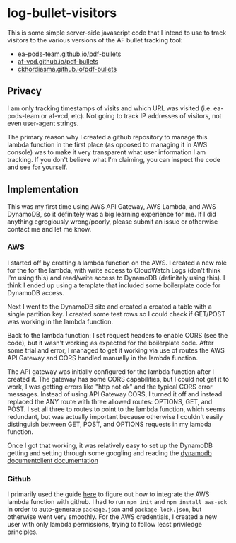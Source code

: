 # log-bullet-visitors

This is some simple server-side javascript code that I intend to use to track visitors to the various versions of the AF bullet tracking tool: 
- [ea-pods-team.github.io/pdf-bullets](https://ea-pods-team.github.io/pdf-bullets)
- [af-vcd.github.io/pdf-bullets](https://af-vcd.github.io/pdf-bullets)
- [ckhordiasma.github.io/pdf-bullets](https://ckhordiasma.github.io/pdf-bullets)

## Privacy
 
I am only tracking timestamps of visits and which URL was visited (i.e. ea-pods-team or af-vcd, etc). Not going to track IP addresses of visitors, not even user-agent strings. 
 
 The primary reason why I created a github repository to manage this
 lambda function in the first place (as opposed to managing it in AWS console) was to make it very
 transparent what user information I am tracking. If you don't believe what I'm claiming, you can inspect the code and see for yourself.

## Implementation

This was my first time using AWS API Gateway, AWS Lambda, and AWS DynamoDB, so it definitely was a big learning experience for me. If I did anything egregiously wrong/poorly, 
please submit an issue or otherwise contact me and let me know.

### AWS

I started off by creating a lambda function on the AWS. I created a new role for the for the lambda, with write access to CloudWatch Logs (don't think I'm using this) 
and read/write access to DynamoDB (definitely using this). I think I ended up using a template that included some boilerplate code for DynamoDB access.

Next I went to the DynamoDB site and created a created a table with a single partition key. I created some test rows so I could check if GET/POST was working in the lambda function.

Back to the lambda function: I set request headers to enable CORS (see the code), but it wasn't working as expected for the boilerplate code. After some trial and error, I managed 
to get it working via use of routes the AWS API Gateway and CORS handled manually in the lambda function.

The API gateway was initially configured for the lambda function after I created it. The gateway has some CORS capabilities, but 
I could not get it to work, I was getting errors like "http not ok" and the typical CORS error messages. Instead of using API Gateway CORS, I turned it off and 
instead replaced the ANY route with three allowed routes: OPTIONS, GET, and POST. I set all three to routes to point to the lambda function, which seems redundant, but was 
actually important because otherwise I couldn't easily distinguish between GET, POST, and OPTIONS requests in my lambda function. 

Once I got that working, it was relatively easy to set up the DynamoDB getting and setting through some googling and reading the [dynamodb documentclient documentation](https://docs.aws.amazon.com/AWSJavaScriptSDK/latest/AWS/DynamoDB/DocumentClient.html)

### Github

I primarily used the guide [here](https://blog.jakoblind.no/aws-lambda-github-actions/) to figure out how to integrate the AWS lambda function with github. I had to run `npm init` and `npm install aws-sdk` in order to auto-generate `package.json` and 
`package-lock.json`, but otherwise went very smoothly. For the AWS credentials, I created a new user with only lambda permissions, trying to follow least priviledge principles.
